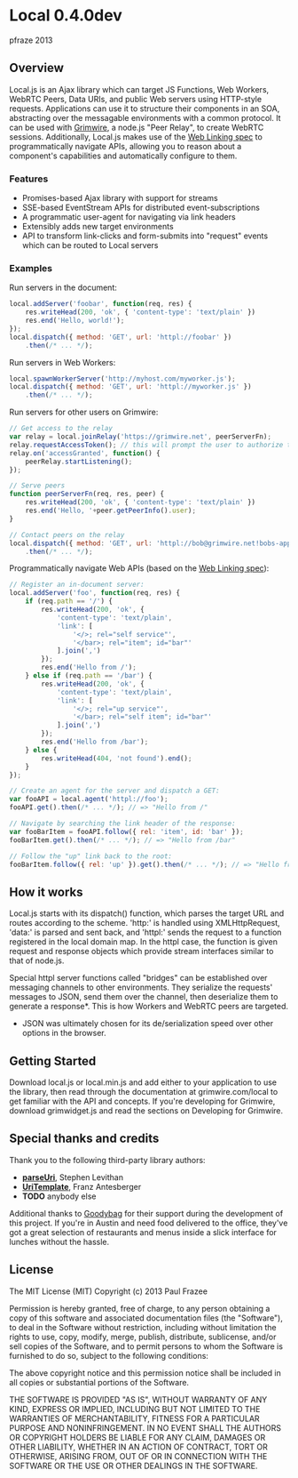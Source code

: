 Local 0.4.0dev
==============

pfraze 2013


## Overview

Local.js is an Ajax library which can target JS Functions, Web Workers, WebRTC Peers, Data URIs, and public Web servers using HTTP-style requests. Applications can use it to structure their components in an SOA, abstracting over the messagable environments with a common protocol. It can be used with [Grimwire](https://github.com/grimwire/grimwire), a node.js "Peer Relay", to create WebRTC sessions. Additionally, Local.js makes use of the [Web Linking spec](http://tools.ietf.org/html/rfc5988) to programmatically navigate APIs, allowing you to reason about a component's capabilities and automatically configure to them.

### Features

 - Promises-based Ajax library with support for streams
 - SSE-based EventStream APIs for distributed event-subscriptions
 - A programmatic user-agent for navigating via link headers
 - Extensibly adds new target environments
 - API to transform link-clicks and form-submits into "request" events which can be routed to Local servers

### Examples

Run servers in the document:

```javascript
local.addServer('foobar', function(req, res) {
    res.writeHead(200, 'ok', { 'content-type': 'text/plain' })
    res.end('Hello, world!');
});
local.dispatch({ method: 'GET', url: 'httpl://foobar' })
	.then(/* ... */);
```

Run servers in Web Workers:

```javascript
local.spawnWorkerServer('http://myhost.com/myworker.js');
local.dispatch({ method: 'GET', url: 'httpl://myworker.js' })
    .then(/* ... */);
```

Run servers for other users on Grimwire:

```javascript
// Get access to the relay
var relay = local.joinRelay('https://grimwire.net', peerServerFn);
relay.requestAccessToken(); // this will prompt the user to authorize the app
relay.on('accessGranted', function() {
    peerRelay.startListening();
});

// Serve peers
function peerServerFn(req, res, peer) {
    res.writeHead(200, 'ok', { 'content-type': 'text/plain' })
    res.end('Hello, '+peer.getPeerInfo().user);
}

// Contact peers on the relay
local.dispatch({ method: 'GET', url: 'httpl://bob@grimwire.net!bobs-app.com' })
    .then(/* ... */);
```

Programmatically navigate Web APIs (based on the [Web Linking spec](http://tools.ietf.org/html/rfc5988)):

```javascript
// Register an in-document server:
local.addServer('foo', function(req, res) {
    if (req.path == '/') {
        res.writeHead(200, 'ok', {
            'content-type': 'text/plain',
            'link': [
            	'</>; rel="self service"',
            	'</bar>; rel="item"; id="bar"'
            ].join(',')
        });
        res.end('Hello from /');
    } else if (req.path == '/bar') {
        res.writeHead(200, 'ok', {
            'content-type': 'text/plain',
            'link': [
            	'</>; rel="up service"',
            	'</bar>; rel="self item"; id="bar"'
            ].join(',')
        });
        res.end('Hello from /bar');
    } else {
        res.writeHead(404, 'not found').end();
    }
});

// Create an agent for the server and dispatch a GET:
var fooAPI = local.agent('httpl://foo');
fooAPI.get().then(/* ... */); // => "Hello from /"

// Navigate by searching the link header of the response:
var fooBarItem = fooAPI.follow({ rel: 'item', id: 'bar' });
fooBarItem.get().then(/* ... */); // => "Hello from /bar"

// Follow the "up" link back to the root:
fooBarItem.follow({ rel: 'up' }).get().then(/* ... */); // => "Hello from /"
```


## How it works

Local.js starts with its dispatch() function, which parses the target URL and routes according to the scheme. 'http:' is handled using XMLHttpRequest, 'data:' is parsed and sent back, and 'httpl:' sends the request to a function registered in the local domain map. In the httpl case, the function is given request and response objects which provide stream interfaces similar to that of node.js.

Special httpl server functions called "bridges" can be established over messaging channels to other environments. They serialize the requests' messages to JSON, send them over the channel, then deserialize them to generate a response*. This is how Workers and WebRTC peers are targeted.

* JSON was ultimately chosen for its de/serialization speed over other options in the browser.


## Getting Started

Download local.js or local.min.js and add either to your application to use the library, then read through the documentation at grimwire.com/local to get familiar with the API and concepts. If you're developing for Grimwire, download grimwidget.js and read the sections on Developing for Grimwire.


## Special thanks and credits

Thank you to the following third-party library authors:

 - [**parseUri**](http://stevenlevithan.com/demo/parseuri/js/), Stephen Levithan
 - [**UriTemplate**](https://github.com/fxa/uritemplate-js), Franz Antesberger
 - **TODO** anybody else

Additional thanks to [Goodybag](http://goodybag.com) for their support during the development of this project. If you're in Austin and need food delivered to the office, they've got a great selection of restaurants and menus inside a slick interface for lunches without the hassle.


## License

The MIT License (MIT)
Copyright (c) 2013 Paul Frazee

Permission is hereby granted, free of charge, to any person obtaining a copy of this software and associated documentation files (the "Software"), to deal in the Software without restriction, including without limitation the rights to use, copy, modify, merge, publish, distribute, sublicense, and/or sell copies of the Software, and to permit persons to whom the Software is furnished to do so, subject to the following conditions:

The above copyright notice and this permission notice shall be included in all copies or substantial portions of the Software.

THE SOFTWARE IS PROVIDED "AS IS", WITHOUT WARRANTY OF ANY KIND, EXPRESS OR IMPLIED, INCLUDING BUT NOT LIMITED TO THE WARRANTIES OF MERCHANTABILITY, FITNESS FOR A PARTICULAR PURPOSE AND NONINFRINGEMENT. IN NO EVENT SHALL THE AUTHORS OR COPYRIGHT HOLDERS BE LIABLE FOR ANY CLAIM, DAMAGES OR OTHER LIABILITY, WHETHER IN AN ACTION OF CONTRACT, TORT OR OTHERWISE, ARISING FROM, OUT OF OR IN CONNECTION WITH THE SOFTWARE OR THE USE OR OTHER DEALINGS IN THE SOFTWARE.
